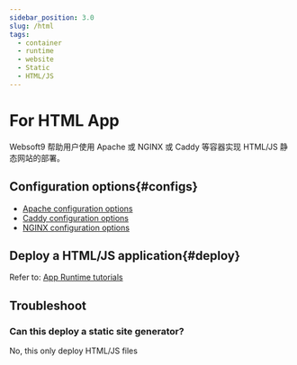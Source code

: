 ```yaml
---
sidebar_position: 3.0
slug: /html
tags:
  - container
  - runtime
  - website
  - Static
  - HTML/JS
---
```


# For HTML App

Websoft9 帮助用户使用 Apache 或 NGINX 或 Caddy 等容器实现 HTML/JS 静态网站的部署。   

## Configuration options{#configs}

- [Apache configuration options](./apache#use-special-port-for-apache)
- [Caddy  configuration options](./caddy#configure-caddy-by-api)
- [NGINX configuration options](./nginx#nginx-configure-wizard)

## Deploy a HTML/JS application{#deploy}

Refer to: [App Runtime tutorials](./runtime)

## Troubleshoot

### Can this deploy a static site generator?

No, this only deploy HTML/JS files